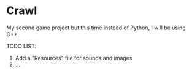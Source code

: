 # Crawl
My second game project but this time instead of Python, I will be using C++.

TODO LIST:
1) Add a "Resources" file for sounds and images
2) ...
